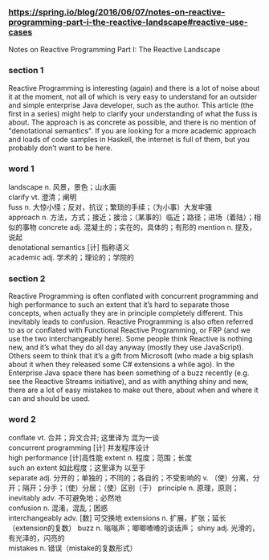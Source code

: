 ### https://spring.io/blog/2016/06/07/notes-on-reactive-programming-part-i-the-reactive-landscape#reactive-use-cases
Notes on Reactive Programming Part I: The Reactive Landscape
### section 1
Reactive Programming is interesting (again) and there is a lot of noise about it at the moment, not all of which is very easy to understand for an outsider and simple enterprise Java developer, such as the author. This article (the first in a series) might help to clarify your understanding of what the fuss is about. The approach is as concrete as possible, and there is no mention of "denotational semantics". If you are looking for a more academic approach and loads of code samples in Haskell, the internet is full of them, but you probably don’t want to be here.

### word 1
landscape n. 风景，景色；山水画  
clarify vt. 澄清；阐明  
fuss n. 大惊小怪；反对，抗议；繁琐的手续；（为小事）大发牢骚  
approach n. 方法，方式；接近；接洽；（某事的）临近；路径；进场（着陆）；相似的事物
concrete adj. 混凝土的；实在的，具体的；有形的
mention n. 提及，说起  
denotational semantics [计] 指称语义  
academic adj. 学术的；理论的；学院的  

### section 2
Reactive Programming is often conflated with concurrent programming and high performance to such an extent that it’s hard to separate those concepts, when actually they are in principle completely different. This inevitably leads to confusion. Reactive Programming is also often referred to as or conflated with Functional Reactive Programming, or FRP (and we use the two interchangeably here). Some people think Reactive is nothing new, and it’s what they do all day anyway (mostly they use JavaScript). Others seem to think that it’s a gift from Microsoft (who made a big splash about it when they released some C# extensions a while ago). In the Enterprise Java space there has been something of a buzz recently (e.g. see the Reactive Streams initiative), and as with anything shiny and new, there are a lot of easy mistakes to make out there, about when and where it can and should be used.

### word 2
conflate vt. 合并；异文合并; 这里译为 混为一谈  
concurrent programming [计] 并发程序设计  
high performance [计]高性能
extent n. 程度；范围；长度  
such an extent 如此程度；这里译为 以至于  
separate adj. 分开的；单独的；不同的；各自的；不受影响的 v. （使）分离，分开；隔开；分手；（使）分居；（使）区别（于）
principle n. 原理，原则； 
inevitably adv. 不可避免地；必然地  
confusion n. 混淆，混乱；困惑  
interchangeably adv. [数] 可交换地
extensions n. 扩展，扩张；延长（extension的复数） 
buzz n. 嗡嗡声；唧唧喳喳的谈话声；
shiny adj. 光滑的，有光泽的，闪亮的  
mistakes n. 错误（mistake的复数形式）